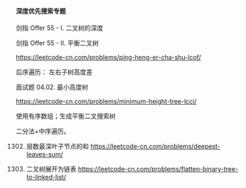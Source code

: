 #### 深度优先搜索专题



剑指 Offer 55 - I. 二叉树的深度






剑指 Offer 55 - II. 平衡二叉树

https://leetcode-cn.com/problems/ping-heng-er-cha-shu-lcof/

后序遍历： 左右子树高度差 



面试题 04.02. 最小高度树

https://leetcode-cn.com/problems/minimum-height-tree-lcci/

使用有序数组；生成平衡二叉搜索树

二分法+中序遍历。


1302. 层数最深叶子节点的和
https://leetcode-cn.com/problems/deepest-leaves-sum/


114. 二叉树展开为链表
https://leetcode-cn.com/problems/flatten-binary-tree-to-linked-list/
